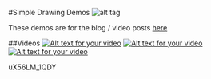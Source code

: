 #Simple Drawing Demos
![alt tag](http://nccastaff.bournemouth.ac.uk/jmacey/GraphicsLib/Demos/Drawing.png)

These demos are for the blog / video posts [here](http://jonmacey.blogspot.co.uk/2014/11/drawing-with-modern-opengl.html)

##Videos
[![Alt text for your video](http://img.youtube.com/vi/nRm-szvVUP8/0.jpg)](https://www.youtube.com/watch?v=nRm-szvVUP8&feature=youtube_gdata_player)
[![Alt text for your video](http://img.youtube.com/vi/uX56LM_1QDY/0.jpg)](https://www.youtube.com/watch?v=uX56LM_1QDY&feature=youtube_gdata_player)
[![Alt text for your video](http://img.youtube.com/vi/LcRLD1J7Jp4/0.jpg)](https://www.youtube.com/watch?v=LcRLD1J7Jp4&feature=youtube_gdata_player)


uX56LM_1QDY